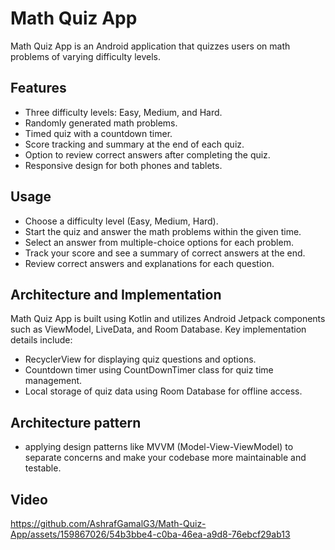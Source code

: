# Math Quiz App

Math Quiz App is an Android application that quizzes users on math problems of varying difficulty levels.

## Features

- Three difficulty levels: Easy, Medium, and Hard.
- Randomly generated math problems.
- Timed quiz with a countdown timer.
- Score tracking and summary at the end of each quiz.
- Option to review correct answers after completing the quiz.
- Responsive design for both phones and tablets.

## Usage
- Choose a difficulty level (Easy, Medium, Hard).
- Start the quiz and answer the math problems within the given time.
- Select an answer from multiple-choice options for each problem.
- Track your score and see a summary of correct answers at the end.
- Review correct answers and explanations for each question.

## Architecture and Implementation
Math Quiz App is built using Kotlin and utilizes Android Jetpack components such as ViewModel, LiveData, and Room Database. Key implementation details include:

- RecyclerView for displaying quiz questions and options.
- Countdown timer using CountDownTimer class for quiz time management.
- Local storage of quiz data using Room Database for offline access.

## Architecture pattern

- applying design patterns like MVVM (Model-View-ViewModel) to separate concerns and make your codebase more maintainable and testable.

## Video

https://github.com/AshrafGamalG3/Math-Quiz-App/assets/159867026/54b3bbe4-c0ba-46ea-a9d8-76ebcf29ab13

